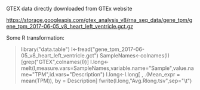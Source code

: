 GTEX data directly downloaded from GTEx website

https://storage.googleapis.com/gtex_analysis_v8/rna_seq_data/gene_tpm/gene_tpm_2017-06-05_v8_heart_left_ventricle.gct.gz

Some R transformation:

>library("data.table")
>I<-fread("gene_tpm_2017-06-05_v8_heart_left_ventricle.gct")
>SampleNames<-colnames(I)[grep("GTEX",colnames(I))]
>I.long<-melt(I,measure.vars=SampleNames,variable.name="Sample",value.name="TPM",id.vars="Description")
>I.long<-I.long[ , .(Mean_expr = mean(TPM)), by = Description]
>fwrite(I.long,"Avg.Rlong.tsv",sep="\t")

